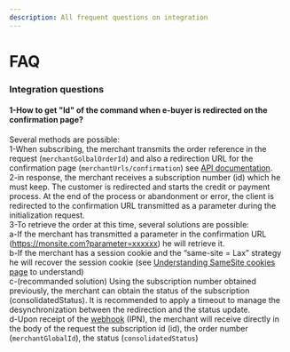 ```yaml
---
description: All frequent questions on integration
---
```


# FAQ

### Integration questions

#### 1-How to get "Id" of the command when e-buyer is redirected on the confirmation page? 

Several methods are possible: \
1-When subscribing, the merchant transmits the order reference in the request (`merchantGolbalOrderId`) and also a redirection URL for the confirmation page (`merchantUrls/confirmation`) see [API documentation](../../api-reference/e-financing-api/).\
2-in response, the merchant receives a subscription number (id) which he must keep. The customer is redirected and starts the credit or payment process. At the end of the process or abandonment or error, the client is redirected to the confirmation URL transmitted as a parameter during the initialization request. \
3-To retrieve the order at this time, several solutions are possible: \
a-If the merchant has transmitted a parameter in the confirmation URL (https://monsite.com?parameter=xxxxxx) he will retrieve it. \
b-If the merchant has a session cookie and the “same-site = Lax” strategy he will recover the session cookie (see [Understanding SameSite cookies page](https://andrewlock.net/understanding-samesite-cookies/) to understand) \
c-(recommanded solution) Using the subscription number obtained previously, the merchant can obtain the status of the subscription (consolidatedStatus). It is recommended to apply a timeout to manage the desynchronization between the redirection and the status update. \
d-Upon receipt of the [webhook](../../webhooks/how-to-subscribe-use-webhooks.md) (IPN), the merchant will receive directly in the body of the request the subscription id (id), the order number (`merchantGlobalId`), the status (`consolidatedStatus`)
